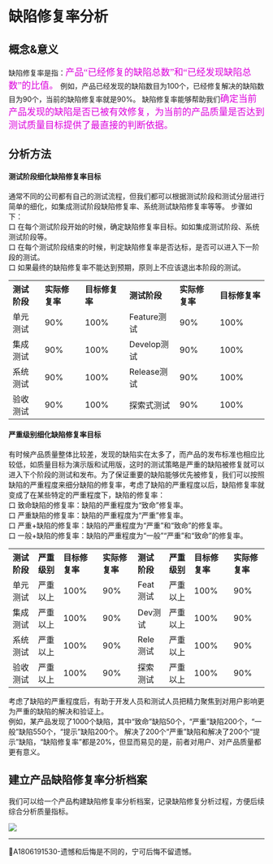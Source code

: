 # 缺陷修复率分析

## 概念&意义
缺陷修复率是指：<font color="#dd00dd" size="4" face="楷体">产品“已经修复的缺陷总数”和“已经发现缺陷总数”的比值。</font>
例如，产品已经发现的缺陷数目为100个，已经修复解决的缺陷数目为90个，当前的缺陷修复率就是90%。
缺陷修复率能够帮助我们<font color="#dd00dd" size="4" face="楷体">确定当前产品发现的缺陷是否已被有效修复，为当前的产品质量是否达到测试质量目标提供了最直接的判断依据。</font>

## 分析方法

#### 测试阶段细化缺陷修复率目标

通常不同的公司都有自己的测试流程，但我们都可以根据测试阶段和测试分层进行简单的细化，如集成测试阶段缺陷修复率、系统测试缺陷修复率等等。
步骤如下：   
口  在每个测试阶段开始的时候，确定缺陷修复率目标。如如集成测试阶段、系统测试阶段等。   
口  在每个测试阶段结束的时候，判定缺陷修复率是否达标，是否可以进入下一阶段的测试。   
口  如果最终的缺陷修复率不能达到预期，原则上不应该退出本阶段的测试。
<table>
	<tr>
		<th width="160px" align="left">测试阶段</th>
		<th width="160px" align="left">实际修复率</th>
		<th width="160px" align="left">目标修复率</th>
		<th width="160px" align="left">测试阶段</th>
		<th width="160px" align="left">实际修复率</th>
		<th width="200px" align="left">目标修复率</th>
	</tr>
	<tr>
		<td >单元测试</td>
		<td>90%</td>
		<td>100%</td>
		<td >Feature测试</td>
		<td>90%</td>
		<td>100%</td>
	</tr>
	<tr>
		<td >集成测试</td>
		<td>90%</td>
		<td>100%</td>
		<td >Develop测试</td>
		<td>90%</td>
		<td>100%</td>
	</tr>
	<tr>
		<td >系统测试</td>
		<td>90%</td>
		<td>100%</td>
		<td >Release测试</td>
		<td>90%</td>
		<td>100%</td>
	</tr>
	<tr>
		<td >验收测试</td>
		<td>90%</td>
		<td>100%</td>
		<td >探索式测试</td>
		<td>90%</td>
		<td>100%</td>
	</tr>
</table>

#### 严重级别细化缺陷修复率目标

有时候产品质量整体比较差，发现的缺陷实在太多了，而产品的发布标准也相应比较低，如质量目标为演示版和试用版，这时的测试策略是严重的缺陷被修复就可以进入下个阶段的测试和发布。为了保证重要的缺陷能够优先被修复，我们可以按照缺陷的严重程度来细分缺陷的修复率，考虑了缺陷的严重程度以后，缺陷修复率就变成了在某些特定的严重程度下，缺陷的修复率：    
口  致命缺陷的修复率：缺陷的严重程度为“致命”修复率。   
口  严重缺陷的修复率：缺陷的严重程度为“严重”修复率。   
口  严重+缺陷的修复率：缺陷的严重程度为“严重”和“致命”的修复率。  
口  一般+缺陷的修复率：缺陷的严重程度为“一般”“严重”和“致命”的修复率。 
<table>
	<tr>
		<th width="125px" align="left">测试阶段</th>
		<th width="120px" align="left">严重级别</th>
		<th width="135px" align="left">目标修复率</th>
		<th width="135px" align="left">实际修复率</th>
		<th width="110px" align="left">测试阶段</th>
		<th width="120px" align="left">严重级别</th>
		<th width="135px" align="left">目标修复率</th>
		<th width="135px" align="left">实际修复率</th>
	</tr>
	<tr>
		<td>单元测试</td>
		<td>严重以上</td>
		<td>100%</td>
		<td>90%</td>
		<td >Feat测试</td>
		<td>严重以上</td>
		<td>100%</td>
		<td>90%</td>
	</tr>
	<tr>
		<td>集成测试</td>
		<td>严重以上</td>
		<td>100%</td>
		<td>90%</td>
		<td >Dev测试</td>
		<td>严重以上</td>
		<td>100%</td>
		<td>90%</td>
	</tr>
	<tr>
		<td>系统测试</td>
		<td>严重以上</td>
		<td>100%</td>
		<td>90%</td>
		<td >Rele测试</td>
		<td>严重以上</td>
		<td>100%</td>
		<td>90%</td>
	</tr>
	<tr>
		<td>验收测试</td>
		<td>严重以上</td>
		<td>100%</td>
		<td>90%</td>
		<td >探索测试</td>
		<td>严重以上</td>
		<td>100%</td>
		<td>90%</td>
	</tr>
</table>

考虑了缺陷的严重程度后，有助于开发人员和测试人员把精力聚焦到对用户影响更为严重的缺陷的解决和验证上。   
例如，某产品发现了1000个缺陷，其中“致命”缺陷50个，“严重”缺陷200个，“一般”缺陷550个，“提示”缺陷200个。
解决了200个“严重”缺陷和解决了200个“提示”缺陷，“缺陷修复率”都是20%，但显而易见的是，前者对用户、对产品质量都更有意义。

## 建立产品缺陷修复率分析档案

我们可以给一个产品构建缺陷修复率分析档案，记录缺陷修复分析过程，方便后续综合分析质量指标。

![](https://shen89s.github.io/resFiles/r3/产品缺陷修复率分析档案.jpg)



* * *
:bell:A1806191530-遗憾和后悔是不同的，宁可后悔不留遗憾。
